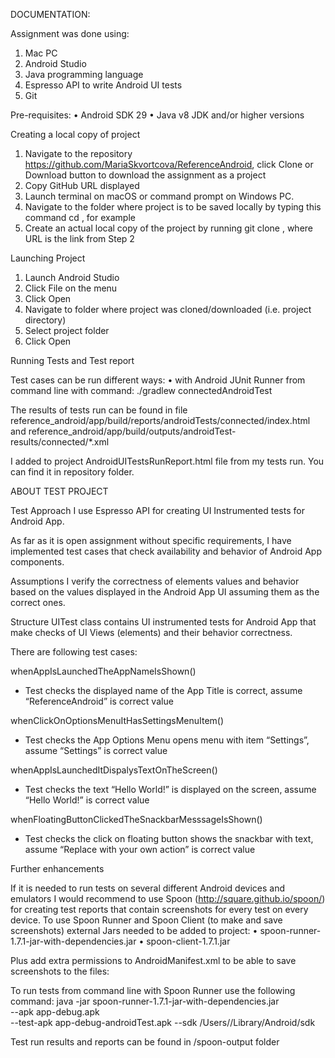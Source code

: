 DOCUMENTATION:

Assignment was done using:
1.	Mac PC
2.	Android Studio
3.	Java programming language
4.	Espresso API to write Android UI tests
5.	Git

Pre-requisites:
•	Android SDK 29
•	Java v8 JDK and/or higher versions

Creating a local copy of project
1.	Navigate to the repository https://github.com/MariaSkvortcova/ReferenceAndroid, click Clone or Download button to download the assignment as a project
2.	Copy GitHub URL displayed
3.	Launch terminal on macOS or command prompt on Windows PC.
4.	Navigate to the folder where project is to be saved locally by typing this command cd <folder>, for example
5.	Create an actual local copy of the project by running git clone <GitHub URL>, where URL is the link from Step 2
  
Launching Project
1.	Launch Android Studio
2.	Click File on the menu
3.	Click Open
4.	Navigate to folder where project was cloned/downloaded (i.e. project directory)
5.	Select project folder
6.	Click Open

Running Tests and Test report

Test cases can be run different ways:
•	with Android JUnit Runner 
from command line with command:
./gradlew connectedAndroidTest 

The results of tests run can be found in file 
reference_android/app/build/reports/androidTests/connected/index.html
and 
reference_android/app/build/outputs/androidTest-results/connected/*.xml

I added to project AndroidUITestsRunReport.html file from my tests run. You can find it in repository folder.

ABOUT TEST PROJECT

Test Approach
I use Espresso API for creating UI Instrumented tests for Android App.

As far as it is open assignment without specific requirements, I have implemented test cases that check availability and behavior of Android App components.

Assumptions
I verify the correctness of elements values and behavior based on the values displayed in the Android App UI assuming them as the correct ones.

Structure 
UITest class contains UI instrumented tests for Android App
that make checks of UI Views (elements) and their behavior correctness.

There are following test cases:

whenAppIsLaunchedTheAppNameIsShown()
-	Test checks the displayed name of the App Title is correct,
assume “ReferenceAndroid” is correct value

whenClickOnOptionsMenuItHasSettingsMenuItem()
-	Test checks the App Options Menu opens menu with item “Settings”,
	assume “Settings” is correct value


whenAppIsLaunchedItDispalysTextOnTheScreen()
-	Test checks the text “Hello World!” is displayed on the screen,
assume “Hello World!” is correct value


whenFloatingButtonClickedTheSnackbarMesssageIsShown()
-	Test checks the click on floating button shows the snackbar with text,
assume “Replace with your own action” is correct value

Further enhancements

If it is needed to run tests on several different Android devices and emulators I would recommend to use Spoon (http://square.github.io/spoon/) for creating test reports that contain screenshots for every test on every device.
To use Spoon Runner and Spoon Client (to make and save screenshots) external Jars needed to be added to project:
•	spoon-runner-1.7.1-jar-with-dependencies.jar
•	spoon-client-1.7.1.jar

Plus add extra permissions to AndroidManifest.xml to be able to save screenshots to the files:
<uses-permission android:name="android.permission.READ_EXTERNAL_STORAGE"/>
<uses-permission android:name="android.permission.WRITE_EXTERNAL_STORAGE"/>

To run tests from command line with Spoon Runner use the following command:
java -jar spoon-runner-1.7.1-jar-with-dependencies.jar  
 --apk app-debug.apk     
 --test-apk app-debug-androidTest.apk
 --sdk /Users/<username>/Library/Android/sdk
  
Test run results and reports can be found in /spoon-output folder


